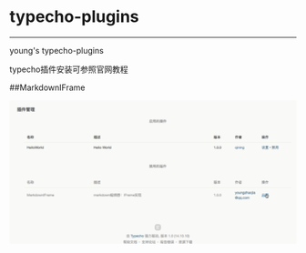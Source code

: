 # typecho-plugins

----

young's typecho-plugins

typecho插件安装可参照官网教程

##MarkdownIFrame

![iframe插件](https://github.com/youngzhaojia/typecho-plugins/blob/master/libs/iframe.gif)

